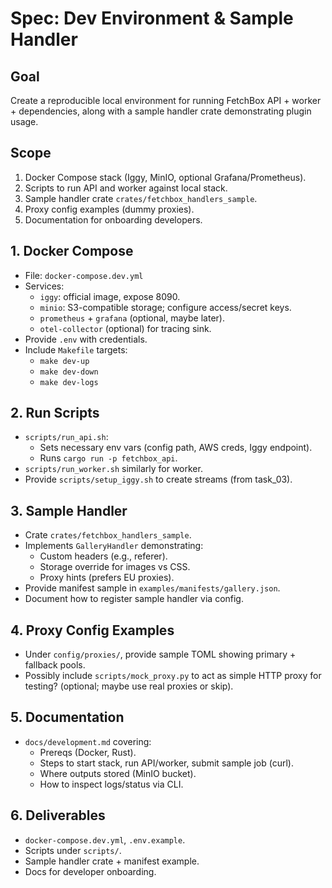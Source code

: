 # Spec: Dev Environment & Sample Handler

## Goal
Create a reproducible local environment for running FetchBox API + worker + dependencies, along with a sample handler crate demonstrating plugin usage.

## Scope
1. Docker Compose stack (Iggy, MinIO, optional Grafana/Prometheus).
2. Scripts to run API and worker against local stack.
3. Sample handler crate `crates/fetchbox_handlers_sample`.
4. Proxy config examples (dummy proxies).
5. Documentation for onboarding developers.

## 1. Docker Compose
- File: `docker-compose.dev.yml`
- Services:
  - `iggy`: official image, expose 8090.
  - `minio`: S3-compatible storage; configure access/secret keys.
  - `prometheus` + `grafana` (optional, maybe later).
  - `otel-collector` (optional) for tracing sink.
- Provide `.env` with credentials.
- Include `Makefile` targets:
  - `make dev-up`
  - `make dev-down`
  - `make dev-logs`

## 2. Run Scripts
- `scripts/run_api.sh`:
  - Sets necessary env vars (config path, AWS creds, Iggy endpoint).
  - Runs `cargo run -p fetchbox_api`.
- `scripts/run_worker.sh` similarly for worker.
- Provide `scripts/setup_iggy.sh` to create streams (from task_03).

## 3. Sample Handler
- Crate `crates/fetchbox_handlers_sample`.
- Implements `GalleryHandler` demonstrating:
  - Custom headers (e.g., referer).
  - Storage override for images vs CSS.
  - Proxy hints (prefers EU proxies).
- Provide manifest sample in `examples/manifests/gallery.json`.
- Document how to register sample handler via config.

## 4. Proxy Config Examples
- Under `config/proxies/`, provide sample TOML showing primary + fallback pools.
- Possibly include `scripts/mock_proxy.py` to act as simple HTTP proxy for testing? (optional; maybe use real proxies or skip).

## 5. Documentation
- `docs/development.md` covering:
  - Prereqs (Docker, Rust).
  - Steps to start stack, run API/worker, submit sample job (curl).
  - Where outputs stored (MinIO bucket).
  - How to inspect logs/status via CLI.

## 6. Deliverables
- `docker-compose.dev.yml`, `.env.example`.
- Scripts under `scripts/`.
- Sample handler crate + manifest example.
- Docs for developer onboarding.
